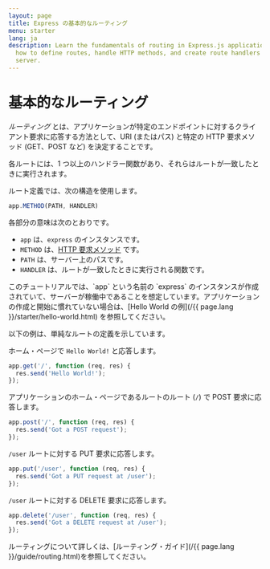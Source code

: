 ```yaml
---
layout: page
title: Express の基本的なルーティング
menu: starter
lang: ja
description: Learn the fundamentals of routing in Express.js applications, including
  how to define routes, handle HTTP methods, and create route handlers for your web
  server.
---
```


# 基本的なルーティング

*ルーティング* とは、アプリケーションが特定のエンドポイントに対するクライアント要求に応答する方法として、URI (またはパス) と特定の HTTP 要求メソッド (GET、POST など) を決定することです。

各ルートには、1 つ以上のハンドラー関数があり、それらはルートが一致したときに実行されます。

ルート定義では、次の構造を使用します。
```js
app.METHOD(PATH, HANDLER)
```

各部分の意味は次のとおりです。

- `app` は、`express` のインスタンスです。
- `METHOD` は、[HTTP 要求メソッド](http://en.wikipedia.org/wiki/Hypertext_Transfer_Protocol) です。
- `PATH` は、サーバー上のパスです。
- `HANDLER` は、ルートが一致したときに実行される関数です。

<div class="doc-box doc-notice" markdown="1">
このチュートリアルでは、`app` という名前の `express` のインスタンスが作成されていて、サーバーが稼働中であることを想定しています。アプリケーションの作成と開始に慣れていない場合は、[Hello World の例](/{{ page.lang }}/starter/hello-world.html) を参照してください。
</div>

以下の例は、単純なルートの定義を示しています。

ホーム・ページで `Hello World!` と応答します。

```js
app.get('/', function (req, res) {
  res.send('Hello World!');
});
```

アプリケーションのホーム・ページであるルートのルート (`/`) で POST 要求に応答します。

```js
app.post('/', function (req, res) {
  res.send('Got a POST request');
});
```

`/user` ルートに対する PUT 要求に応答します。

```js
app.put('/user', function (req, res) {
  res.send('Got a PUT request at /user');
});
```

`/user` ルートに対する DELETE 要求に応答します。

```js
app.delete('/user', function (req, res) {
  res.send('Got a DELETE request at /user');
});
```

ルーティングについて詳しくは、[ルーティング・ガイド](/{{ page.lang }}/guide/routing.html)を参照してください。
